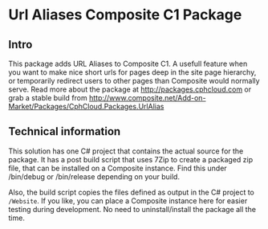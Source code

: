# Url Aliases Composite C1 Package

## Intro
This package adds URL Aliases to Composite C1. A usefull feature when you want to make nice short urls for pages deep in the site page hierarchy, or temporarily redirect users to other pages than Composite would normally serve. Read more about the package at http://packages.cphcloud.com or grab a stable build from http://www.composite.net/Add-on-Market/Packages/CphCloud.Packages.UrlAlias

## Technical information
This solution has one C# project that contains the actual source for the package. It has a post build script that uses 7Zip to create a packaged zip file, that can be installed on a Composite instance. Find this under /bin/debug or /bin/release depending on your build.

Also, the build script copies the files defined as output in the C# project to `/Website`. If you like, you can place a Composite instance here for easier testing during development. No need to uninstall/install the package all the time.
